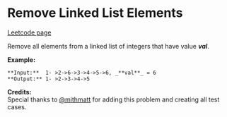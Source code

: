 # Remove Linked List Elements
[Leetcode page](https://leetcode.com/problems/remove-linked-list-elements/description)

Remove all elements from a linked list of integers that have value **_val_**.

**Example:**

    
    
    **Input:**  1- >2->6->3->4->5->6, _**val**_ = 6
    **Output:** 1- >2->3->4->5

**Credits:**  
Special thanks to [@mithmatt](https://leetcode.com/discuss/user/mithmatt) for
adding this problem and creating all test cases.

